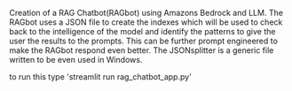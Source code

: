 Creation of a RAG Chatbot(RAGbot) using Amazons Bedrock and LLM.
The RAGbot uses a JSON file to create the indexes which will be used to check back to the intelligence of the model and identify the patterns to give the user the results to the prompts.
This can be further prompt engineered to make the RAGbot respond even better.
The JSONsplitter is a generic file written to be even used in Windows.


to run this type 
'streamlit run rag_chatbot_app.py'
